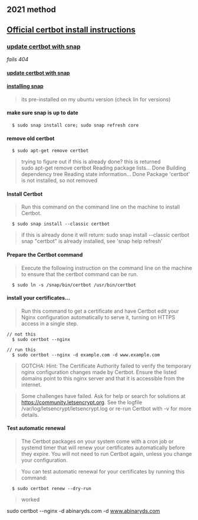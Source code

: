 ## 2021 method

## [Official certbot install instructions](https://certbot.eff.org/)   

### [update certbot with snap](https://certbot.eff.org/lets-encrypt/ubuntubionic-nginx)   
*fails 404*

#### [update certbot with snap](https://certbot.eff.org/instructions?ws=nginx&os=ubuntubionic)   

#### [installing snap](https://snapcraft.io/docs/installing-snapd)   
> its pre-installed on my ubuntu version (check lin for versions)   

#### make sure snap is up to date

``` 
  $ sudo snap install core; sudo snap refresh core
```

#### remove old certbot

```
  $ sudo apt-get remove certbot
```
> trying to figure out if this is already done?  this is returned  
sudo apt-get remove certbot
Reading package lists... Done
Building dependency tree
Reading state information... Done
Package 'certbot' is not installed, so not removed

#### Install Certbot

> Run this command on the command line on the machine to install Certbot.

```
  $ sudo snap install --classic certbot
```
> if this is already done it will return:
sudo snap install --classic certbot
snap "certbot" is already installed, see 'snap help refresh'

#### Prepare the Certbot command   

> Execute the following instruction on the command line on the machine to ensure that the certbot command can be run.   

```
  $ sudo ln -s /snap/bin/certbot /usr/bin/certbot
```

#### install your certificates...

> Run this command to get a certificate and have Certbot edit your Nginx configuration automatically to serve it, turning on HTTPS access in a single step.

```
// not this
  $ sudo certbot --nginx

// run this
  $ sudo certbot --nginx -d example.com -d www.example.com
```

> GOTCHA: 
> Hint: The Certificate Authority failed to verify the temporary nginx configuration changes made by Certbot. Ensure the listed domains point to this nginx server and that it is accessible from the internet.

> Some challenges have failed.
>Ask for help or search for solutions at https://community.letsencrypt.org. See the logfile /var/log/letsencrypt/letsencrypt.log or re-run Certbot with -v for more details.   




#### Test automatic renewal   

> The Certbot packages on your system come with a cron job or systemd timer that will renew your certificates automatically before they expire. You will not need to run Certbot again, unless you change your configuration.

> You can test automatic renewal for your certificates by running this command:   

```
  $ sudo certbot renew --dry-run
```

> worked

sudo certbot --nginx -d abinaryds.com -d www.abinaryds.com